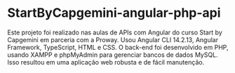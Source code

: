 # StartByCapgemini-angular-php-api
Este projeto foi realizado nas aulas de APIs com Angular do curso Start by Capgemini em parceria com a Proway. Usou Angular CLI 14.2.13, Angular Framework, TypeScript, HTML e CSS. O back-end foi desenvolvido em PHP, usando XAMPP e phpMyAdmin para gerenciar bancos de dados MySQL. Isso resultou em uma aplicação web robusta e de fácil manutenção.
